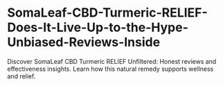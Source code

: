 # SomaLeaf-CBD-Turmeric-RELIEF-Does-It-Live-Up-to-the-Hype-Unbiased-Reviews-Inside
Discover SomaLeaf CBD Turmeric RELIEF Unfiltered: Honest reviews and effectiveness insights. Learn how this natural remedy supports wellness and relief.
